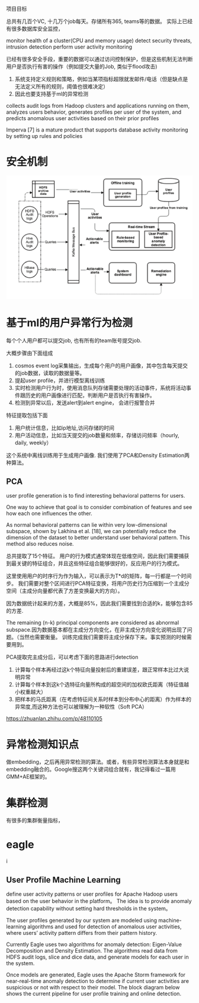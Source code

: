 项目目标

总共有几百个VC, 十几万个job每天。存储所有365, teams等的数据。
实际上已经有很多数据库安全监控，


monitor health of a cluster(CPU and memory usage)
detect  security  threats, intrusion detection
perform  user activity monitoring

已经有很多安全手段，重要的数据可以通过访问控制保护，但是这些机制无法判断用户是否执行有害的操作（例如提交大量的Job, 类似于flood攻击)

1. 系统支持定义规则和策略，例如当某项指标超限就发邮件/电话（但是缺点是无法定义所有的规则，阈值也很难决定）
2. 因此也要支持基于ml的异常检测

collects audit logs from Hadoop clusters and applications running on them, analyzes users behavior, generates profiles per user of the system, and predicts anomalous user activities based on their prior profiles

Imperva [7] is a mature product that supports database activity monitoring by setting up rules and policies

# 安全机制

![](pic/2FA%20authentication%20technique,%20complicated%20authorizations,%20and%20hierarchical%20access%20control%20policy%20management.png)

# 基于ml的用户异常行为检测

每个个人用户都可以提交job, 也有所有的team账号提交job.

大概步骤由下面组成

1. cosmos event log采集输出，生成每个用户的用户画像，其中包含每天提交的job数据，读取的数据量等。
2. 提起user profile，并进行模型离线训练
3. 实时检测用户行为时，使用消息队列存储需要处理的活动事件，系统将活动事件跟历史的用户画像进行匹配，判断用户是否执行有害操作。
4. 检测到异常以后，发送alert到alert engine， 会进行报警合并

特征提取包括下面
1. 用户统计信息，比如ip地址,访问存储的时间
2. 用户活动信息，比如当天提交的job数量和频率，存储访问频率（hourly, daily, weekly）

这个系统中离线训练用于生成用户画像.
我们使用了PCA和Density Estimation两种算法。

## PCA
user profile generation is to find interesting behavioral patterns for users. 

One way to achieve that goal is to consider combination of features and see how each one influences the other.

As normal behavioral patterns can lie within very low-dimensional subspace, shown by Lakhina et al. [18], we can potentially reduce the dimension of the dataset to better understand user behavioral pattern. This method also reduces noise.

总共提取了15个特征。
用户的行为模式通常体现在低维空间，因此我们需要捕获到最关键的特征组合，并且这些特征组合能够很好的，反应用户的行为模式。

这里使用用户的时序行为作为输入，可以表示为T*d的矩阵，每一行都是一个时间步。
我们需要对整个区间进行PCA特征变换，将用户历史行为压缩到一个主成分空间（主成分向量都代表了方差变换最大的方向）。

因为数据统计起来的方差，大概是85%，因此我们需要找到合适的k，能够包含85的方差.

The remaining (n-k) principal components are considered as abnormal subspace.因为数据基本都在主成分方向变化，在非主成分方向变化说明出现了问题。（当然也需要衡量。
训练完成我们需要将主成分保存下来。事实预测的时候需要用到。

PCA提取完主成分后，可以考虑下面的思路进行detection
1. 计算每个样本再经过这k个特征向量投射后的重建误差，跟正常样本比过大说明异常
2. 计算每个样本到这k个选特征向量所构成的超空间的加权欧氏距离（特征值越小权重越大）
3. 把样本的马氏距离（在考虑特征间关系时样本到分布中心的距离）作为样本的异常度,而这种方法也可以被理解为一种软性（Soft PCA）


https://zhuanlan.zhihu.com/p/48110105


# 异常检测知识点

做embedding，之后再用异常检测的算法。或者，有些异常检测算法本身就是和embedding融合的。Google搜这两个关键词组合就有，我记得看过一篇用GMM+AE框架的。



# 集群检测

有很多的集群衡量指标，

 # eagle
 i

## User Profile Machine Learning

define user activity patterns or user profiles for Apache Hadoop users based on the user behavior in the platform。
The idea is to provide anomaly detection capability without setting hard thresholds in the system。

The user profiles generated by our system are modeled using machine-learning algorithms and used for detection of anomalous user activities, where users’ activity pattern differs from their pattern history. 

 Currently Eagle uses two algorithms for anomaly detection: Eigen-Value Decomposition and Density Estimation. The algorithms read data from HDFS audit logs, slice and dice data, and generate models for each user in the system.
 
 Once models are generated, Eagle uses the Apache Storm framework for near-real-time anomaly detection to determine if current user activities are suspicious or not with respect to their model. The block diagram below shows the current pipeline for user profile training and online detection.

